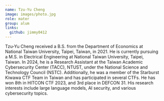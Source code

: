 ```yaml
---
name: Tzu-Yu Cheng
image: images/photo.jpg
role: mater
group: alum
links:
  github: jimmy0412
---
```


Tzu-Yu Cheng received a B.S. from the Department of Economics at National Taiwan University, Taipei, Taiwan, in 2021. He is currently pursuing a M.S. in Electrical Engineering at National Taiwan University, Taipei, Taiwan. In 2024, he is a Research Assistant at the Taiwan Academic Cybersecurity Center (TACC), NTUST, under the National Science and Technology Council (NSTC). Additionally, he was a member of the Starburst Kiwawa CTF Team in Taiwan and has participated in several CTFs. He has won 8th in HITCON CTF 2023, and 3rd place in DEFCON 31. His research interests include large language models, AI security, and various cybersecurity topics.
